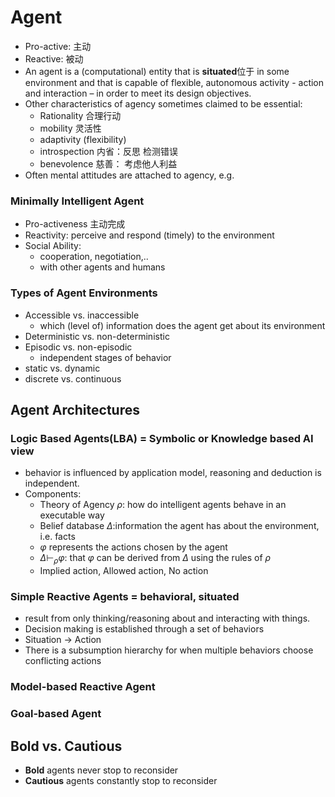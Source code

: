 # Agent
+ Pro-active: 主动
+ Reactive: 被动
+ An agent is a (computational) entity that is **situated**位于 in some environment and that is capable of flexible, autonomous activity - action and interaction – in order to meet its design objectives.
+ Other characteristics of agency sometimes claimed to be essential:
  + Rationality 合理行动
  + mobility 灵活性
  + adaptivity (flexibility)
  + introspection 内省：反思 检测错误
  + benevolence 慈善： 考虑他人利益
+ Often mental attitudes are attached to agency, e.g.

### Minimally Intelligent Agent
+ Pro-activeness 主动完成
+ Reactivity: perceive and respond (timely) to the environment
+ Social Ability:
  + cooperation, negotiation,..
  + with other agents and humans
  
### Types of Agent Environments
+ Accessible vs. inaccessible
  + which (level of) information does the agent get about its environment
+ Deterministic vs. non-deterministic
+ Episodic vs. non-episodic
  + independent stages of behavior
+ static vs. dynamic
+ discrete vs. continuous

## Agent Architectures
### Logic Based Agents(LBA) = Symbolic or Knowledge based AI view
+ behavior is influenced by application model, reasoning and deduction is independent.
+ Components:
  + Theory of Agency $\rho$: how do intelligent agents behave in an executable way
  + Belief database $\Delta$:information the agent has about the environment, i.e. facts
  + $\varphi$ represents the actions chosen by the agent
  + $\Delta \vdash_{\rho} \varphi$: that $\varphi$ can be derived from $\Delta$ using the rules of $\rho$
  + Implied action, Allowed action, No action

### Simple Reactive Agents = behavioral, situated
+ result from only thinking/reasoning about and interacting with things.
+ Decision making is established through a set of behaviors
+ Situation -> Action
+ There is a subsumption hierarchy for when multiple behaviors choose conflicting actions

### Model-based Reactive Agent

### Goal-based Agent

## Bold vs. Cautious
+ **Bold** agents never stop to reconsider
+ **Cautious** agents constantly stop to reconsider
